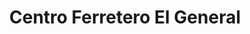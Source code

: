 ---
title: "Centro Ferretero El General"
url: /el-tejar/centro-ferretero-el-general/
shop: Eisenwaren
---